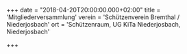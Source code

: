 +++
date = "2018-04-20T20:00:00.000+02:00"
title = 'Mitgliederversammlung'
verein = 'Schützenverein Bremthal / Niederjosbach'
ort = 'Schützenraum, UG KiTa Niederjosbach, Niederjosbach'

+++

      